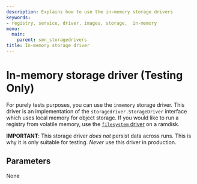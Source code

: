 ```yaml
---
description: Explains how to use the in-memory storage drivers
keywords:
- registry, service, driver, images, storage,  in-memory
menu:
  main:
    parent: smn_storagedrivers
title: In-memory storage driver
---
```


# In-memory storage driver (Testing Only)

For purely tests purposes, you can use the `inmemory` storage driver. This
driver is an implementation of the `storagedriver.StorageDriver` interface which
uses local memory for object storage. If you would like to run a registry from
volatile memory, use the [`filesystem` driver](filesystem.md) on a ramdisk.

**IMPORTANT**: This storage driver *does not* persist data across runs. This is why it is only suitable for testing. *Never* use this driver in production.

## Parameters

None
